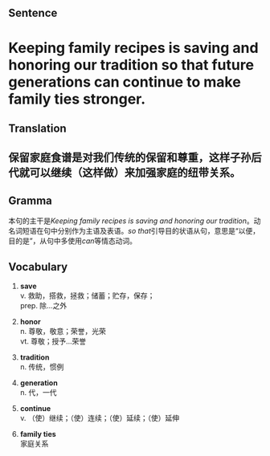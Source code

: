 ## Sentence

<h1>Keeping family recipes is saving and honoring our tradition so that future generations can continue to make family ties stronger.</h1>

## Translation

<h2>保留家庭食谱是对我们传统的保留和尊重，这样子孙后代就可以继续（这样做）来加强家庭的纽带关系。</h2>

## Gramma     

本句的主干是*Keeping family recipes is saving and honoring our tradition*。动名词短语在句中分别作为主语及表语。*so that*引导目的状语从句，意思是“以便，目的是”，从句中多使用*can*等情态动词。    

## Vocabulary   

1. **save**     
v. 救助，搭救，拯救；储蓄；贮存，保存；    
prep. 除...之外       

2. **honor**      
n. 尊敬，敬意；荣誉，光荣      
vt. 尊敬；授予...荣誉       

3. **tradition**      
n. 传统，惯例        

4. **generation**       
n. 代，一代        

5. **continue**      
v. （使）继续；（使）连续；（使）延续；（使）延伸       

6. **family ties**     
家庭关系       

